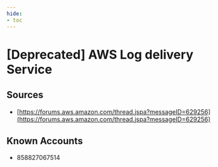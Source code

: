 ```yaml
---
hide:
- toc
---
```


# [Deprecated] AWS Log delivery Service

## Sources

*   [https://forums.aws.amazon.com/thread.jspa?messageID=629256](https://forums.aws.amazon.com/thread.jspa?messageID=629256)

## Known Accounts

*   858827067514